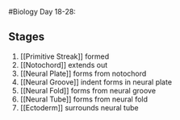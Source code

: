 #Biology 
Day 18-28: 
## Stages
1. [[Primitive Streak]] formed
2. [[Notochord]] extends out
3. [[Neural Plate]] forms from notochord
4. [[Neural Groove]] indent forms in neural plate
5. [[Neural Fold]] forms from neural groove
6. [[Neural Tube]] forms from neural fold
7. [[Ectoderm]] surrounds neural tube